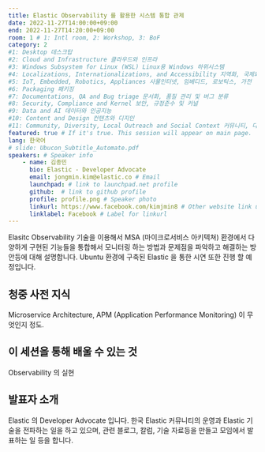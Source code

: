 ```yaml
---
title: Elastic Observability 를 활용한 시스템 통합 관제 
date: 2022-11-27T14:00:00+09:00
end: 2022-11-27T14:20:00+09:00
room: 1 # 1: Intl room, 2: Workshop, 3: BoF
category: 2
#1: Desktop 데스크탑
#2: Cloud and Infrastructure 클라우드와 인프라
#3: Windows Subsystem for Linux (WSL) Linux용 Windows 하위시스템
#4: Localizations, Internationalizations, and Accessibility 지역화, 국제화 및 접근성
#5: IoT, Embedded, Robotics, Appliances 사물인터넷, 임베디드, 로보틱스, 가전
#6: Packaging 패키징
#7: Documentations, QA and Bug triage 문서화, 품질 관리 및 버그 분류
#8: Security, Compliance and Kernel 보안, 규정준수 및 커널
#9: Data and AI 데이터와 인공지능
#10: Content and Design 컨텐츠와 디지인
#11: Community, Diversity, Local Outreach and Social Context 커뮤니티, 다양성, 지역 사회 협력과 사회적 관점
featured: true # If it's true. This session will appear on main page.
lang: 한국어
# slide: Ubucon_Subtitle_Automate.pdf
speakers: # Speaker info
    - name: 김종민
      bio: Elastic - Developer Advocate
      email: jongmin.kim@elastic.co # Email
      launchpad: # link to launchpad.net profile
      github:  # link to github profile
      profile: profile.png # Speaker photo
      linkurl: https://www.facebook.com/kimjmin8 # Other website link url
      linklabel: Facebook # Label for linkurl
---
```


Elasitc Observability 기술을 이용해서 MSA (마이크로서비스 아키텍쳐) 환경에서 다양하게 구현된 기능들을 통합해서 모니터링 하는 방법과 문제점을 파악하고 해결하는 방안등에 대해 설명합니다. Ubuntu 환경에 구축된 Elastic 을 통한 시연 또한 진행 할 예정입니다.

## 청중 사전 지식
Microservice Architecture, APM (Application Performance Monitoring) 이 무엇인지 정도.

## 이 세션을 통해 배울 수 있는 것
Observability 의 실현

## 발표자 소개
Elastic 의 Developer Advocate 입니다. 한국 Elastic 커뮤니티의 운영과 Elastic 기술을 전파하는 일을 하고 있으며, 관련 블로그, 칼럼, 기술 자료등을 만들고 모임에서 발표하는 일 등을 합니다.